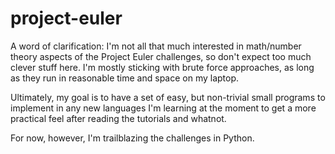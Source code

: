 project-euler
=============
A word of clarification: I'm not all that much interested in math/number theory aspects of the Project Euler challenges, so don't expect too much clever stuff here. I'm mostly sticking with brute force approaches, as long as they run in reasonable time and space on my laptop.

Ultimately, my goal is to have a set of easy, but non-trivial small programs to implement in any new languages I'm learning at the moment to get a more practical feel after reading the tutorials and whatnot.

For now, however, I'm trailblazing the challenges in Python.
